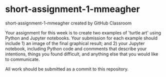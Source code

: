 # short-assignment-1-mmeagher
short-assignment-1-mmeagher created by GitHub Classroom

Your assignment for this week is to create two examples of 'turtle art' using Python and Jupyter notebooks. Your submission for each example should include 1) an image of the final graphical result; and 2) your Jupyter notebook, including Python code and conmments that describe your intentions, things you found difficult, and anything else that you would like to communicate.

All work should be submitted as a commit to this repository.
